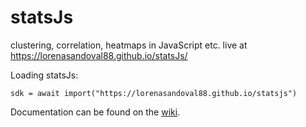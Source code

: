 # statsJs

clustering, correlation, heatmaps in JavaScript etc. 
live at https://lorenasandoval88.github.io/statsJs/

Loading statsJs:

`sdk = await import("https://lorenasandoval88.github.io/statsjs")`

Documentation can be found on the [wiki](https://github.com/episphere/statsJs/wiki).
